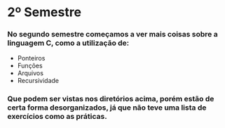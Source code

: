 # 2º Semestre

### No segundo semestre começamos a ver mais coisas sobre a linguagem C, como a utilização de: 

- Ponteiros
- Funções
- Arquivos
- Recursividade

### Que podem ser vistas nos diretórios acima, porém estão de certa forma desorganizados, já que não teve uma lista de exercícios como as práticas.
